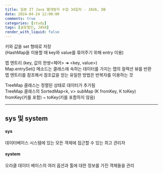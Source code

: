 ```yaml
---
title: 일본 IT Java 웹개발자 수업 34일차 - JAVA, DB
date: 2024-04-24 12:00:00
comments: true
categories: [study]
tags: [글로벌인, JAVA]
render_with_liquid: false
---
```


키와 값을 set 형태로 저장  
(HashMap을 이용할 때 key와 value를 묶어주기 위해 entry 이용)  

맵 엔트리 (key, 값의 한쌍<페어> &#10140; <key, value>)  
Map.entrySet() 메소드는 클래스에 속하는 데이터를 가지는 맵의 컬렉션 뷰를 반환  
맵 엔트리를 참조해서 참조값을 얻는 유일한 방법은 반복자를 이용하는 것  
  
TreeMap 클래스는 정렬된 상태로 데이터가 추가됨  
TreeMap 클래스의 SortedMap<k, v> subMap (K fromKey, K toKey)  
fromKey(키를 포함) ~ toKey(키를 포함하지 않음)  
  
- - -

## sys 및 system  

#### sys
데이터베이스 시스템에 있는 모든 객체에 접근할 수 있는 최고 관리자  
  
#### system
오라클 데이터 베이스의 여러 옵션과 툴에 대한 정보를 가진 객체들을 관리